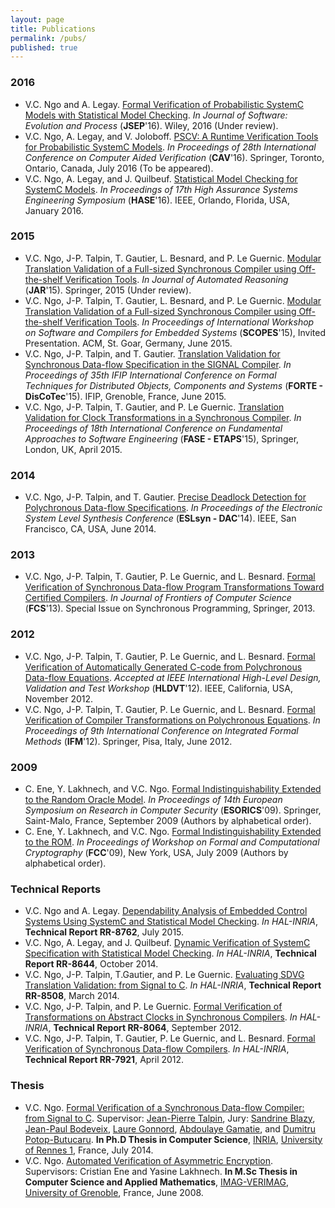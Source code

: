 ```yaml
---
layout: page
title: Publications
permalink: /pubs/
published: true
---
```


### 2016
- V.C. Ngo and A. Legay. [Formal Verification of Probabilistic SystemC Models with Statistical Model Checking](http://channgo2203.github.io/pdfs/jsep16.pdf). _In Journal of Software: Evolution and Process_ (**JSEP**'16). Wiley, 2016 (Under review).
- V.C. Ngo, A. Legay, and V. Joloboff. [PSCV: A Runtime Verification Tools for Probabilistic SystemC Models](http://channgo2203.github.io/pdfs/cav16.pdf). _In Proceedings of 28th International Conference on Computer Aided Verification_ (**CAV**'16). Springer, Toronto, Ontario, Canada, July 2016 (To be appeared).
- V.C. Ngo, A. Legay, and J. Quilbeuf. [Statistical Model Checking for SystemC Models](http://channgo2203.github.io/pdfs/hase16.pdf). _In Proceedings of 17th High Assurance Systems Engineering Symposium_ (**HASE**'16). IEEE, Orlando, Florida, USA, January 2016.

### 2015
- V.C. Ngo, J-P. Talpin, T. Gautier, L. Besnard, and P. Le Guernic. [Modular Translation Validation of a Full-sized Synchronous Compiler using Off-the-shelf Verification Tools](http://channgo2203.github.io/pdfs/jar15.pdf). _In Journal of Automated Reasoning_ (**JAR**'15). Springer, 2015 (Under review).
- V.C. Ngo, J-P. Talpin, T. Gautier, L. Besnard, and P. Le Guernic. [Modular Translation Validation of a Full-sized Synchronous Compiler using Off-the-shelf Verification Tools](http://channgo2203.github.io/pdfs/scopes15.pdf). _In Proceedings of International Workshop on Software and Compilers for Embedded Systems_ (**SCOPES**'15), Invited Presentation. ACM, St. Goar, Germany, June 2015.
- V.C. Ngo, J-P. Talpin, and T. Gautier. [Translation Validation for Synchronous Data-flow Specification in the SIGNAL Compiler](http://channgo2203.github.io/pdfs/forte15.pdf). _In Proceedings of 35th IFIP International Conference on Formal Techniques for Distributed Objects, Components and Systems_ (**FORTE - DisCoTec**'15). IFIP, Grenoble, France, June 2015.
- V.C. Ngo, J-P. Talpin, T. Gautier, and P. Le Guernic. [Translation Validation for Clock Transformations in a Synchronous Compiler](http://channgo2203.github.io/pdfs/fase15.pdf). _In Proceedings of 18th International Conference on Fundamental Approaches to Software Engineering_ (**FASE - ETAPS**'15), Springer, London, UK, April 2015.

### 2014
- V.C. Ngo, J-P. Talpin, and T. Gautier. [Precise Deadlock Detection for Polychronous Data-flow Specifications](http://channgo2203.github.io/pdfs/eslsyn14.pdf). _In Proceedings of the Electronic System Level Synthesis Conference_ (**ESLsyn - DAC**'14). IEEE, San Francisco, CA, USA, June 2014.

### 2013
- V.C. Ngo, J-P. Talpin, T. Gautier, P. Le Guernic, and L. Besnard. [Formal Verification of Synchronous Data-flow Program Transformations Toward Certified Compilers](http://channgo2203.github.io/pdfs/fcs13.pdf). _In Journal of Frontiers of Computer Science_ (**FCS**'13). Special Issue on Synchronous Programming, Springer, 2013.

### 2012
- V.C. Ngo, J-P. Talpin, T. Gautier, P. Le Guernic, and L. Besnard. [Formal Verification of Automatically Generated C-code from Polychronous Data-flow Equations](http://channgo2203.github.io/pdfs/hldvt12.pdf). _Accepted at IEEE International High-Level Design, Validation and Test Workshop_ (**HLDVT**'12). IEEE, California, USA, November 2012.
- V.C. Ngo, J-P. Talpin, T. Gautier, P. Le Guernic,  and L. Besnard. [Formal Verification of Compiler Transformations on Polychronous Equations](http://channgo2203.github.io/pdfs/ifm12.pdf). _In Proceedings of 9th International Conference on Integrated Formal Methods_ (**IFM**'12). Springer, Pisa, Italy, June 2012. 

### 2009
- C. Ene, Y. Lakhnech, and V.C. Ngo. [Formal Indistinguishability Extended to the Random Oracle Model](http://channgo2203.github.io/pdfs/esorics09.pdf). _In Proceedings of 14th European Symposium on Research in Computer Security_ (**ESORICS**'09). Springer, Saint-Malo, France, September 2009 (Authors by alphabetical order).
- C. Ene, Y. Lakhnech, and V.C. Ngo. [Formal Indistinguishability Extended to the ROM](http://channgo2203.github.io/pdfs/fcc09.pdf). _In Proceedings of Workshop on Formal and Computational Cryptography_ (**FCC**'09), New York, USA, July 2009 (Authors by alphabetical order).

### Technical Reports
- V.C. Ngo and A. Legay. [Dependability Analysis of Embedded Control Systems Using SystemC and Statistical Model Checking](https://hal.archives-ouvertes.fr/hal-01180996). _In HAL-INRIA_, **Technical Report RR-8762**, July 2015.
- V.C. Ngo, A. Legay, and J. Quilbeuf. [Dynamic Verification of SystemC Specification with Statistical Model Checking](https://hal.inria.fr/hal-01089742). _In HAL-INRIA_, **Technical Report RR-8644**, October 2014.
- V.C. Ngo, J-P. Talpin, T.Gautier, and P. Le Guernic. [Evaluating SDVG Translation Validation: from Signal to C](http://hal.inria.fr/hal-00962430). _In HAL-INRIA_, **Technical Report RR-8508**, March 2014.
- V.C. Ngo, J-P. Talpin, and P. Le Guernic. [Formal Verification of Transformations on Abstract Clocks in Synchronous Compilers](http://hal.inria.fr/hal-00730926). _In HAL-INRIA_, **Technical Report RR-8064**, September 2012.
- V.C. Ngo, J-P. Talpin, T. Gautier, P. Le Guernic, and L. Besnard. [Formal Verification of Synchronous Data-flow Compilers](http://hal.inria.fr/hal-00685633). _In HAL-INRIA_, **Technical Report RR-7921**, April 2012.

### Thesis
- V.C. Ngo. [Formal Verification of a Synchronous Data-flow Compiler: from Signal to C](https://ecm.univ-rennes1.fr/nuxeo/site/esupversions/e10492b5-206a-42fa-b643-e752dac5a750). Supervisor: [Jean-Pierre Talpin](http://www.irisa.fr/prive/talpin/), Jury: [Sandrine Blazy](http://www.irisa.fr/celtique/blazy/), [Jean-Paul Bodeveix](https://www.irit.fr/~Jean-Paul.Bodeveix/), [Laure Gonnord](http://laure.gonnord.org/pro/), [Abdoulaye Gamatie](http://www.lirmm.fr/~gamatie/), and [Dumitru Potop-Butucaru](https://who.rocq.inria.fr/Dumitru.Potop_Butucaru/). **In Ph.D Thesis in Computer Science**, [INRIA](http://www.inria.fr/en/), [University of Rennes 1](https://www.univ-rennes1.fr/english/), France, July 2014.
- V.C. Ngo. [Automated Verification of Asymmetric Encryption](http://channgo2203.github.io/pdfs/ujf.pdf). Supervisors: Cristian Ene and Yasine Lakhnech. **In M.Sc Thesis in Computer Science and Applied Mathematics**, [IMAG-VERIMAG](http://www-verimag.imag.fr), [University of Grenoble](https://www.ujf-grenoble.fr/?language=en), France, June 2008.
